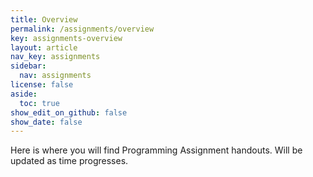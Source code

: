 ```yaml
---
title: Overview
permalink: /assignments/overview
key: assignments-overview
layout: article
nav_key: assignments
sidebar:
  nav: assignments
license: false
aside:
  toc: true
show_edit_on_github: false
show_date: false
---
```


Here is where you will find Programming Assignment handouts. Will be updated as time progresses. 